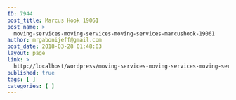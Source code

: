 ```yaml
---
ID: 7944
post_title: Marcus Hook 19061
post_name: >
  moving-services-moving-services-moving-services-marcushook-19061
author: mrgabonijeff@gmail.com
post_date: 2018-03-28 01:48:03
layout: page
link: >
  http://localhost/wordpress/moving-services-moving-services-moving-services-marcushook-19061/
published: true
tags: [ ]
categories: [ ]
---
```

